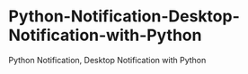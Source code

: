 # Python-Notification-Desktop-Notification-with-Python
Python Notification, Desktop Notification with Python
